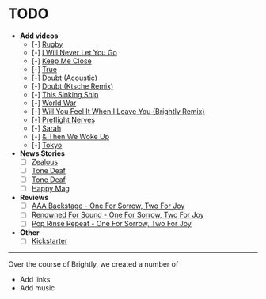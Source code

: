 # TODO

- **Add videos**
  - [-] [Rugby](https://rugby.wearebrightly.com/)
  - [-] [I Will Never Let You Go](https://www.youtube.com/watch?v=1ikrtVm5T5c)
  - [-] [Keep Me Close](https://vimeo.com/129595248)
  - [-] [True](https://www.youtube.com/watch?v=La-gqpfnOKY)
  - [-] [Doubt (Acoustic)](https://www.youtube.com/watch?v=B9QeLOa0n-k)
  - [-] [Doubt (Ktsche Remix)](https://www.youtube.com/watch?v=Ih19EysHaY8)
  - [-] [This Sinking Ship](https://www.youtube.com/watch?v=EKtMDKIry8I)
  - [-] [World War](https://www.youtube.com/watch?v=Ci0sOZ86Los)
  - [-] [Will You Feel It When I Leave You (Brightly Remix)](https://ceresband.bandcamp.com/track/will-you-feel-it-when-i-leave-you-brightly-remix)
  - [-] [Preflight Nerves](https://www.youtube.com/watch?v=hMaeY0aP1xQ)
  - [-] [Sarah](https://www.youtube.com/watch?v=URZ-GaAJ-V8)
  - [-] [& Then We Woke Up](https://www.youtube.com/watch?v=IH1PEb9X6kY)
  - [-] [Tokyo](https://www.youtube.com/watch?v=gA77r0aGtpM)
- **News Stories**
  - [ ] [Zealous](https://zealous.co/about/archive-2/features-archive/charlie-gleason-electronic-folk-music/)
  - [ ] [Tone Deaf](https://tonedeaf.thebrag.com/premiere-brightly-unveils-stunning-new-lp-one-for-sorrow-two-for-joy/)
  - [ ] [Tone Deaf](https://tonedeaf.thebrag.com/the-7-local-records-you-should-be-listening-to-this-week-7/)
  - [ ] [Happy Mag](https://happymag.tv/feelin-dirty-brightly-writes-about-sex-death-privilege-and-ball-sports-on-rugby/)
- **Reviews**
  - [ ] [AAA Backstage - One For Sorrow, Two For Joy](https://aaabackstage.com/album-review-brightly-one-for-sorrow-two-for-joy/)
  - [ ] [Renowned For Sound - One For Sorrow, Two For Joy](https://renownedforsound.com/album-review-brightly-one-for-sorrow-two-for-joy/)
  - [ ] [Pop Rinse Repeat - One For Sorrow, Two For Joy](http://www.poprinserepeat.com/2016/06/meet-brightly.html?m=1)
- **Other**
  - [ ] [Kickstarter](https://www.kickstarter.com/projects/207221174/one-for-sorrow-two-for-joy-an-experiment-in-partic/description)

---

Over the course of Brightly, we created a number of 

- Add links
- Add music